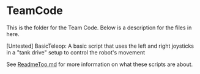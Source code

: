 # TeamCode
This is the folder for the Team Code.
Below is a description for the files in here.

[Untested] BasicTeleop: A basic script that uses the left and right joysticks in a "tank drive" setup to control the robot's movement

See [ReadmeToo.md](https://github.com/TheDeltaTechClub/11134teamcode-2020/blob/master/TeamCode/src/main/java/org/firstinspires/ftc/teamcode/ReadmeToo.md) for more information on what these scripts are about.
